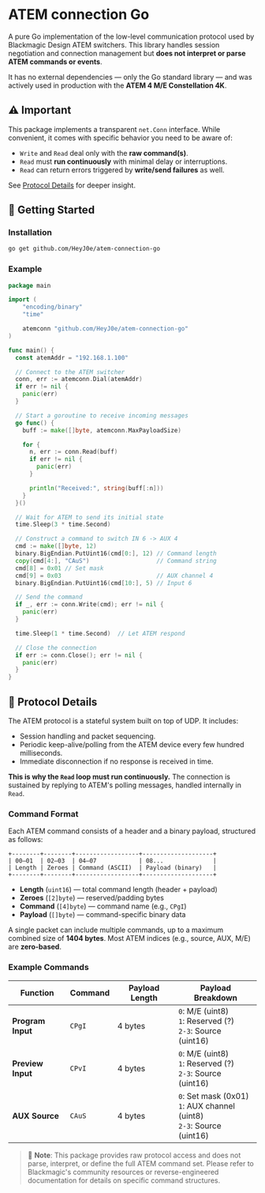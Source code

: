 # ATEM connection Go

A pure Go implementation of the low-level communication protocol used by Blackmagic Design ATEM switchers. This library handles session negotiation and connection management but **does not interpret or parse ATEM commands or events**.

It has no external dependencies — only the Go standard library — and was actively used in production with the **ATEM 4 M/E Constellation 4K**.

## ⚠️ Important

This package implements a transparent `net.Conn` interface. While convenient, it comes with specific behavior you need to be aware of:
- `Write` and `Read` deal only with the **raw command(s)**.
- `Read` must **run continuously** with minimal delay or interruptions.
- `Read` can return errors triggered by **write/send failures** as well.

See [Protocol Details](#protocol-details) for deeper insight.

## 🚀 Getting Started

### Installation

```bash
go get github.com/HeyJ0e/atem-connection-go
```

### Example

```go
package main

import (
	"encoding/binary"
	"time"

	atemconn "github.com/HeyJ0e/atem-connection-go"
)

func main() {
  const atemAddr = "192.168.1.100"

  // Connect to the ATEM switcher
  conn, err := atemconn.Dial(atemAddr)
  if err != nil {
    panic(err)
  }

  // Start a goroutine to receive incoming messages
  go func() {
    buff := make([]byte, atemconn.MaxPayloadSize)

    for {
      n, err := conn.Read(buff)
      if err != nil {
        panic(err)
      }

      println("Received:", string(buff[:n]))
    }
  }()

  // Wait for ATEM to send its initial state
  time.Sleep(3 * time.Second)

  // Construct a command to switch IN 6 -> AUX 4
  cmd := make([]byte, 12)
  binary.BigEndian.PutUint16(cmd[0:], 12) // Command length
  copy(cmd[4:], "CAuS")                   // Command string
  cmd[8] = 0x01 // Set mask
  cmd[9] = 0x03                           // AUX channel 4
  binary.BigEndian.PutUint16(cmd[10:], 5) // Input 6

  // Send the command
  if _, err := conn.Write(cmd); err != nil {
    panic(err)
  }

  time.Sleep(1 * time.Second)  // Let ATEM respond

  // Close the connection
  if err := conn.Close(); err != nil {
    panic(err)
  }
}
```

## 📡 Protocol Details

The ATEM protocol is a stateful system built on top of UDP. It includes:
- Session handling and packet sequencing.
- Periodic keep-alive/polling from the ATEM device every few hundred milliseconds.
- Immediate disconnection if no response is received in time.

**This is why the `Read` loop must run continuously.** The connection is sustained by replying to ATEM's polling messages, handled internally in `Read`.

### Command Format

Each ATEM command consists of a header and a binary payload, structured as follows:

```
+--------+--------+------------------+--------------------+
| 00–01  | 02–03  | 04–07            | 08...              |
| Length | Zeroes | Command (ASCII)  | Payload (binary)   |
+--------+--------+------------------+--------------------+
```

- **Length** (`uint16`) — total command length (header + payload)
- **Zeroes** (`[2]byte`) — reserved/padding bytes
- **Command** (`[4]byte`) — command name (e.g., `CPgI`)
- **Payload** (`[]byte`) — command-specific binary data

A single packet can include multiple commands, up to a maximum combined size of **1404 bytes**. Most ATEM indices (e.g., source, AUX, M/E) are **zero-based**.

### Example Commands

| Function | Command | Payload Length | Payload Breakdown |
| --- | --- | --- | --- |
| **Program Input** | `CPgI` | 4 bytes | `0`: M/E (uint8)<br>`1`: Reserved (?)<br>`2-3`: Source (uint16) |
| **Preview Input** | `CPvI` | 4 bytes | `0`: M/E (uint8)<br>`1`: Reserved (?)<br>`2-3`: Source (uint16) |
| **AUX Source**    | `CAuS` | 4 bytes | `0`: Set mask (0x01)<br>`1`: AUX channel (uint8)<br>`2-3`: Source (uint16) |

> 📝 **Note**: This package provides raw protocol access and does not parse, interpret, or define the full ATEM command set. Please refer to Blackmagic's community resources or reverse-engineered documentation for details on specific command structures.
